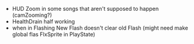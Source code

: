 - HUD Zoom in some songs that aren't supposed to happen (camZooming?)
- HealthDrain half working
- when in Flashing New Flash doesn't clear old Flash (might need make global flas FlxSprite in PlayState)